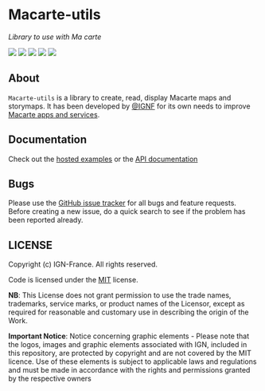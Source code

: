 # Macarte-utils
*Library to use with Ma carte*

![](https://img.shields.io/github/v/release/IGNF-Ma-carte/mcutils)
![](https://img.shields.io/github/stars/IGNF-Ma-carte/mcutils)
![](https://img.shields.io/github/commit-activity/m/IGNF-Ma-carte/mcutils)
![](https://img.shields.io/github/contributors/IGNF-Ma-carte/mcutils)
![](https://img.shields.io/github/license/IGNF-Ma-carte/mcutils)

## About

`Macarte-utils` is a library to create, read, display Macarte maps and storymaps.
It has been developed by [@IGNF](https://github.com/IGNF) for its own needs to improve [Macarte apps and services](https://macarte.ign.fr/).

## Documentation

Check out the [hosted examples](https://ignf-ma-carte.github.io/mcutils/mcutils/) or the [API documentation](https://ignf-ma-carte.github.io/mcutils/doc/)

## Bugs

Please use the [GitHub issue tracker](https://github.com/IGNF-Ma-carte/mcutils/issues) for all bugs and feature requests. Before creating a new issue, do a quick search to see if the problem has been reported already.

## LICENSE

Copyright (c) IGN-France. All rights reserved.

Code is licensed under the [MIT](/LICENSE) license.

**NB**: This License does not grant permission to use the trade names, trademarks, service marks, or product names of the Licensor, except as required for reasonable and customary use in describing the origin of the Work.

**Important Notice**: Notice concerning graphic elements - Please note that the logos, images and graphic elements associated with IGN, included in this repository, are protected by copyright and are not covered by the MIT licence. Use of these elements is subject to applicable laws and regulations and must be made in accordance with the rights and permissions granted by the respective owners
